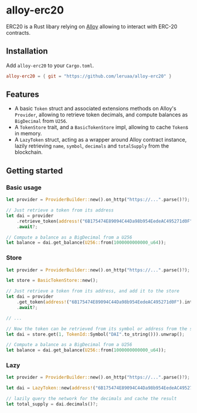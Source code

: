 # alloy-erc20

ERC20 is a Rust libary relying on [Alloy] allowing to interact with ERC-20
contracts.

[Alloy]: https://github.com/alloy-rs/alloy

## Installation

Add `alloy-erc20` to your `Cargo.toml`.

```toml
alloy-erc20 = { git = "https://github.com/leruaa/alloy-erc20" }
```

## Features

* A basic `Token` struct and associated extensions methods on Alloy's
  `Provider`, allowing to retrieve token decimals, and compute balances
  as `BigDecimal` from `U256`.
* A `TokenStore` trait, and a `BasicTokenStore` impl, allowing to cache
  `Token`s in memory.
* A `LazyToken` struct, acting as a wrapper around Alloy contract instance,
  lazily retrieving `name`, `symbol`, `decimals` and `totalSupply` from the
  blockchain.

## Getting started

### Basic usage

```rust
let provider = ProviderBuilder::new().on_http("https://...".parse()?);

// Just retrieve a token from its address
let dai = provider
    .retrieve_token(address!("6B175474E89094C44Da98b954EedeAC495271d0F"))
    .await?;

// Compute a balance as a BigDecimal from a U256
let balance = dai.get_balance(U256::from(1000000000000_u64));
```

### Store

```rust
let provider = ProviderBuilder::new().on_http("https://...".parse()?);

let store = BasicTokenStore::new();

// Just retrieve a token from its address, and add it to the store
let dai = provider
    .get_token(address!("6B175474E89094C44Da98b954EedeAC495271d0F").into(), &store)
    .await?;

// ...

// Now the token can be retrieved from its symbol or address from the store
let dai = store.get(1, TokenId::Symbol("DAI".to_string())).unwrap();

// Compute a balance as a BigDecimal from a U256
let balance = dai.get_balance(U256::from(1000000000000_u64));
```

### Lazy
```rust
let provider = ProviderBuilder::new().on_http("https://...".parse()?);

let dai = LazyToken::new(address!("6B175474E89094C44Da98b954EedeAC495271d0F"), provider);

// lazily query the network for the decimals and cache the result
let total_supply = dai.decimals()?;
```